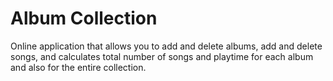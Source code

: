 # Album Collection

Online application that allows you to add and delete albums, add and delete songs, and calculates total number of songs and playtime for each album and also for the entire collection.
